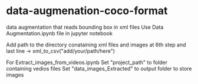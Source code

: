 # data-augmenation-coco-format
data augmentation that reads bounding box in xml files 
Use Data Augmentation.ipynb file in jupyter notebook

Add path to the directory conataining xml files and images at 6th step and last line -> xml_to_csv("add/your/path/here")


For Extract_images_from_videos.ipynb
Set "project_path" to  folder containing vedios files
Set "data_images_Extracted"  to output folder to store images
